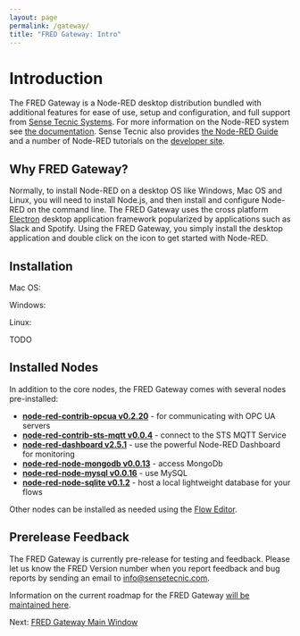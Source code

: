 ```yaml
---
layout: page
permalink: /gateway/
title: "FRED Gateway: Intro"
---
```

# Introduction

The FRED Gateway is a Node-RED desktop distribution bundled with additional features for ease of use, setup and configuration, and full support from [Sense Tecnic Systems](http://sensetecnic.com).  For more information on the Node-RED system see [the documentation](https://nodered.org/docs).  Sense Tecnic also provides [the Node-RED Guide](http://noderedguide.com/) and a number of Node-RED tutorials on the [developer site](https://developers.sensetecnic.com).

## Why FRED Gateway?

Normally, to install Node-RED on a desktop OS like Windows, Mac OS and Linux, you will need to install Node.js, and then install and configure Node-RED on the command line.  The FRED Gateway uses the cross platform [Electron](https://electron.atom.io/) desktop application framework popularized by applications such as Slack and Spotify.  Using the FRED Gateway, you simply install the desktop application and double click on the icon to get started with Node-RED.

## Installation

Mac OS:

Windows:

Linux:

TODO

## Installed Nodes

In addition to the core nodes, the FRED Gateway comes with several nodes pre-installed:

 * **[node-red-contrib-opcua v0.2.20]()** - for communicating with OPC UA servers
 * **[node-red-contrib-sts-mqtt v0.0.4]()** - connect to the STS MQTT Service
 * **[node-red-dashboard v2.5.1]()** - use the powerful Node-RED Dashboard for monitoring
 * **[node-red-node-mongodb v0.0.13]()** - access MongoDb
 * **[node-red-node-mysql v0.0.16]()** - use MySQL
 * **[node-red-node-sqlite v0.1.2]()** - host a local lightweight database for your flows

Other nodes can be installed as needed using the [Flow Editor](/gateway/flow-editor).

## Prerelease Feedback
The FRED Gateway is currently pre-release for testing and feedback.  Please let us know the FRED Version number when you report feedback and bug reports by sending an email to [info@sensetecnic.com](mailto:info@sensetecic.com).

Information on the current roadmap for the FRED Gateway [will be maintained here](/gateway/roadmap).

Next: [FRED Gateway Main Window](main-window)